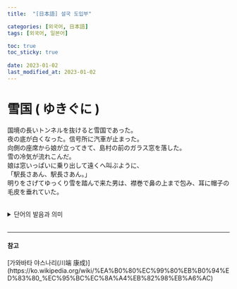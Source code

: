 ```yaml
---
title:  "[日本語] 설국 도입부"

categories: [외국어, 日本語]
tags: [외국어, 일본어]

toc: true
toc_sticky: true
 
date: 2023-01-02
last_modified_at: 2023-01-02
---
```


# 雪国 ( ゆきぐに )

国境の長いトンネルを抜けると雪国であった。  
夜の底が白くなった。信号所に汽車が止まった。  
向側の座席から娘が立ってきて、島村の前のガラス窓を落した。  
雪の冷気が流れこんだ。  
娘は窓いっぱいに乗り出して遠くへ叫ぶように、  
「駅長さあん、駅長さあん。」  
明りをさげてゆっくり雪を踏んで来た男は、襟巻で鼻の上まで包み、耳に帽子の毛皮を垂れていた。  

<br>

<details>
<summary>단어의 발음과 의미</summary>
<div markdown = "1">
<br>

|日本語|振り仮名|의미|
|---|---|---|
|国境|こっきょう|국경|
|長い|ながい|길다|
|抜ける|ぬける|빠지다, 뽑아지다, Come out, Escape|
|底|そこ|바닥|
|信号所|しんごうしょ|신호소, Signal Station|
|向側|むかいがわ|맞은편|
|座席|ざせき|좌석|
|娘|むすめ|미혼 여성, 아가씨|
|立つ|たつ|서다|
|島村|たまむら|시마무라(일본의 인명)|
|窓|まど|창|
|落とす|おとす|떨어트리다, 아래로 이동시키다, Drop|
|冷気|れいき|냉기|
|流れる|ながれる|흐르다|
|乗り出す|のりだす|상체를 앞으로 쑥 내밀다|
|遠い|とおい|멀다|
|叫ぶ|さけぶ|외치다, 부르짖다|
|駅長|えきちょう|역장|
|明り|あかり|밝은 불, 등불|
|提げる|さげる|손에 들다|
||ゆっくり|천천히|
|踏む|ふむ|밟다|
|襟巻|えりまき|목도리|
|鼻|はな|코|
|包む|つつむ|싸다, 두르다|
|帽子|ぼうし|모자|
|毛皮|けがわ|모피|
|垂らす|たらす|늘어뜨리다|

</div>
</details>

<br>

---
<h4>참고</h4>
[가와바타 야스나리(川端 康成)](https://ko.wikipedia.org/wiki/%EA%B0%80%EC%99%80%EB%B0%94%ED%83%80_%EC%95%BC%EC%8A%A4%EB%82%98%EB%A6%AC)